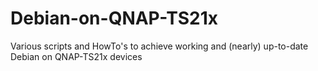 # Debian-on-QNAP-TS21x
Various scripts and HowTo's to achieve working and (nearly) up-to-date Debian on QNAP-TS21x devices 
